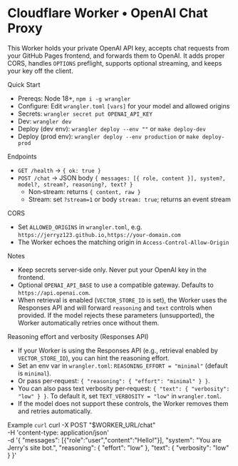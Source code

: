 Cloudflare Worker • OpenAI Chat Proxy
=====================================

This Worker holds your private OpenAI API key, accepts chat requests from your GitHub Pages frontend, and forwards them to OpenAI. It adds proper CORS, handles `OPTIONS` preflight, supports optional streaming, and keeps your key off the client.

Quick Start
- Prereqs: Node 18+, `npm i -g wrangler`
- Configure: Edit `wrangler.toml` `[vars]` for your model and allowed origins
- Secrets: `wrangler secret put OPENAI_API_KEY`
- Dev: `wrangler dev`
- Deploy (dev env): `wrangler deploy --env ""` or `make deploy-dev`
- Deploy (prod env): `wrangler deploy --env production` or `make deploy-prod`

Endpoints
- `GET /health` → `{ ok: true }`
- `POST /chat` → JSON body `{ messages: [{ role, content }], system?, model?, stream?, reasoning?, text? }`
  - Non‑stream: returns `{ content, raw }`
  - Stream: set `?stream=1` or body `stream: true`; returns an event stream

CORS
- Set `ALLOWED_ORIGINS` in `wrangler.toml`, e.g. `https://jerryz123.github.io,https://your-domain.com`
- The Worker echoes the matching origin in `Access-Control-Allow-Origin`

Notes
- Keep secrets server‑side only. Never put your OpenAI key in the frontend.
- Optional `OPENAI_API_BASE` to use a compatible gateway. Defaults to `https://api.openai.com`.
- When retrieval is enabled (`VECTOR_STORE_ID` is set), the Worker uses the Responses API and will forward `reasoning` and `text` controls when provided. If the model rejects these parameters (unsupported), the Worker automatically retries once without them.

Reasoning effort and verbosity (Responses API)
- If your Worker is using the Responses API (e.g., retrieval enabled by `VECTOR_STORE_ID`), you can hint the reasoning effort.
- Set an env var in `wrangler.toml`: `REASONING_EFFORT = "minimal"` (default is `minimal`).
- Or pass per‑request: `{ "reasoning": { "effort": "minimal" } }`.
- You can also pass text verbosity per‑request: `{ "text": { "verbosity": "low" } }`. To default it, set `TEXT_VERBOSITY = "low"` in `wrangler.toml`.
 - If the model does not support these controls, the Worker removes them and retries automatically.

Example `curl`
curl -X POST "$WORKER_URL/chat" \
  -H 'content-type: application/json' \
  -d '{
    "messages": [{"role":"user","content":"Hello!"}],
    "system": "You are Jerry\'s site bot.",
    "reasoning": { "effort": "low" },
    "text": { "verbosity": "low" }
  }'
